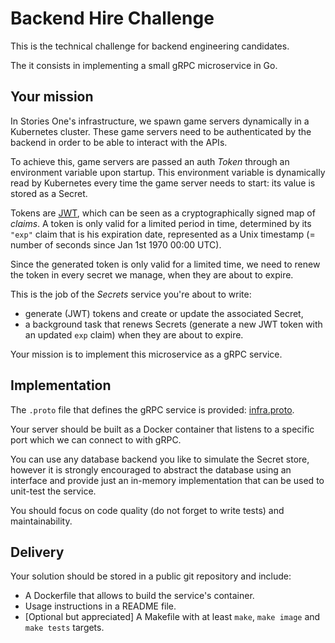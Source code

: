 # Backend Hire Challenge

This is the technical challenge for backend engineering candidates.

The it consists in implementing a small gRPC microservice in Go.

## Your mission

In Stories One's infrastructure, we spawn game servers dynamically in a Kubernetes cluster.
These game servers need to be authenticated by the backend in order to be able to interact with the APIs.

To achieve this, game servers are passed an auth *Token* through an environment variable upon startup. This environment variable is dynamically read by Kubernetes every time the game server needs to start: its value is stored as a Secret.

Tokens are [JWT](https://jwt.io/), which can be seen as a cryptographically signed map of *claims*.
A token is only valid for a limited period in time, determined by its `"exp"` claim that is his
expiration date, represented as a Unix timestamp (= number of seconds since Jan 1st 1970 00:00 UTC).

Since the generated token is only valid for a limited time, we need to renew the token in every secret we manage, when they are about to expire.

This is the job of the *Secrets* service you're about to write:

* generate (JWT) tokens and create or update the associated Secret,
* a background task that renews Secrets (generate a new JWT token with an updated `exp` claim) when they are about to expire.

Your mission is to implement this microservice as a gRPC service.

## Implementation

The `.proto` file that defines the gRPC service is provided: [infra.proto](./infra.proto).

Your server should be built as a Docker container that listens to a specific port which we can connect to with gRPC.

You can use any database backend you like to simulate the Secret store, however it is strongly
encouraged to abstract the database using an interface and provide just an in-memory implementation that can be used to unit-test the service.

You should focus on code quality (do not forget to write tests) and maintainability.

## Delivery

Your solution should be stored in a public git repository and include:
* A Dockerfile that allows to build the service's container.
* Usage instructions in a README file.
* [Optional but appreciated] A Makefile with at least `make`, `make image` and `make tests` targets.
